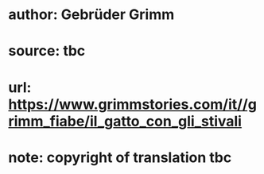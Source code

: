 # author: Gebrüder Grimm
# source: tbc
# url: https://www.grimmstories.com/it//grimm_fiabe/il_gatto_con_gli_stivali
# note: copyright of translation tbc


